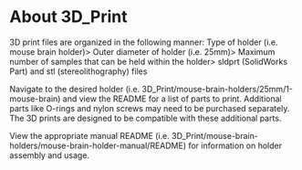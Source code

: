 ﻿# About 3D_Print

3D print files are organized in the following manner: Type of holder (i.e. mouse brain holder)> Outer diameter of holder (i.e. 25mm)> Maximum number of samples that can be held within the holder> sldprt (SolidWorks Part) and stl (stereolithography) files

Navigate to the desired holder (i.e. 3D_Print/mouse-brain-holders/25mm/1-mouse-brain) and view the README for a list of parts to print. Additional parts like O-rings and nylon screws may need to be purchased separately. The 3D prints are designed to be compatible with these additional parts.

View the appropriate manual README (i.e. 3D_Print/mouse-brain-holders/mouse-brain-holder-manual/README) for information on holder assembly and usage.
